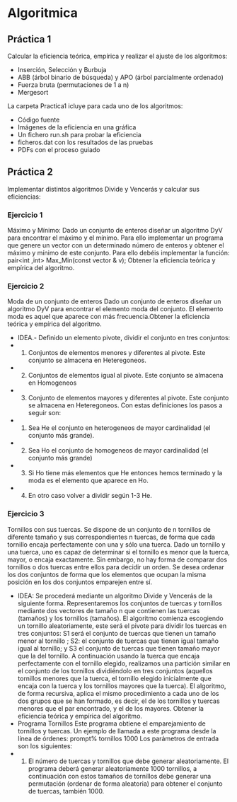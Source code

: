 # Algoritmica

## Práctica 1
Calcular la eficiencia teórica, empírica y realizar el ajuste de los algoritmos:
- Inserción, Selección y Burbuja
- ABB (árbol binario de búsqueda) y APO (árbol parcialmente ordenado)
- Fuerza bruta (permutaciones de 1 a n)
- Mergesort

La carpeta Practica1 icluye para cada uno de los algoritmos:
- Código fuente
- Imágenes de la eficiencia en una gráfica
- Un fichero run.sh para probar la eficiencia
- ficheros.dat con los resultados de las pruebas
- PDFs con el proceso guiado

## Práctica 2
Implementar distintos algoritmos Divide y Vencerás y calcular sus eficiencias:

### Ejercicio 1
Máximo y Mínimo: Dado un conjunto de enteros diseñar un algoritmo  DyV para encontrar el máximo y el mínimo. Para ello implementar un programa que genere un vector con un determinado número de enteros y obtener el máximo y mínimo de este conjunto. Para ello debéis implementar la función: pair<int ,int> Max_Min(const vector<int> & v); Obtener la eficiencia teórica y empírica del algoritmo.

### Ejercicio 2  
Moda de un conjunto de enteros Dado un conjunto de enteros diseñar un algoritmo DyV para encontrar el elemento moda del conjunto. El elemento moda es aquel que aparece con más frecuencia.Obtener la eficiencia teórica y empírica del algoritmo.
- IDEA.- Definido un elemento pivote, dividir el conjunto en tres  conjuntos:
- 1. Conjuntos de elementos menores y diferentes al pivote. Este conjunto se almacena en Heteregoneos.
- 2. Conjuntos de elementos igual al pivote. Este conjunto se almacena en Homogeneos
- 3. Conjunto de elementos mayores y diferentes al pivote. Este conjunto se almacena en Heteregoneos. 
Con estas definiciones los pasos a seguir son:
- 1. Sea He el conjunto en heterogeneos de mayor cardinalidad (el conjunto más grande).
- 2. Sea Ho el conjunto de homogeneos de mayor cardinalidad (el conjunto más grande) 
- 3. Si Ho tiene más elementos que He entonces hemos terminado y la moda es el elemento que aparece en Ho.
- 4. En otro caso volver a dividir según 1-3 He.

### Ejercicio 3
Tornillos con sus tuercas. Se dispone de un conjunto de n tornillos de diferente tamaño y sus correspondientes n tuercas, de forma que cada tornillo encaja perfectamente con una y sólo una tuerca. Dado un tornillo y una tuerca, uno es capaz de determinar si el tornillo es menor que la tuerca, mayor, o encaja exactamente. Sin embargo, no hay forma de comparar dos tornillos o dos tuercas entre ellos para decidir un orden. Se desea ordenar los dos conjuntos de forma que los elementos que ocupan la misma posición en los dos conjuntos emparejen entre sí.
- IDEA: Se procederá mediante un algoritmo Divide y Vencerás de la siguiente forma. Representaremos los conjuntos de tuercas y tornillos mediante dos vectores de tamaño n que contienen las tuercas (tamaños) y los tornillos (tamaños). El algoritmo comienza escogiendo un tornillo aleatoriamente, este será el pivote para dividir los tuercas en tres conjuntos: S1 será el conjunto de tuercas que tienen un tamaño menor al tornillo ; S2: el conjunto  de tuercas que tienen igual tamaño igual al tornillo; y S3 el conjunto de tuercas que tienen tamaño mayor que la del tornillo. A continuación usando la tuerca que encaja perfectamente con el tornillo elegido, realizamos una partición similar en el conjunto de los tornillos dividiéndolo en tres conjuntos (aquellos tornillos menores que la tuerca, el tornillo elegido inicialmente que encaja con la tuerca y los tornillos mayores que la tuerca). El algoritmo, de forma recursiva, aplica el mismo procedimiento a cada uno de los dos grupos que se han formado, es decir, el de los tornillos y tuercas menores que el par encontrado, y el de los mayores. Obtener la eficiencia teórica y empírica del algoritmo.
- Programa Tornillos Este programa obtiene el emparejamiento de tornillos y tuercas. Un ejemplo de llamada a este programa desde la línea de órdenes: prompt% tornillos 1000
Los parámetros de entrada son los siguientes:
- 1. El número de tuercas y tornillos que debe generar aleatoriamente.
El programa deberá generar aleatoriamente 1000 tornillos, a continuación con estos tamaños de tornillos debe generar una permutación (ordenar de forma aleatoria) para obtener el conjunto de tuercas, también 1000.
